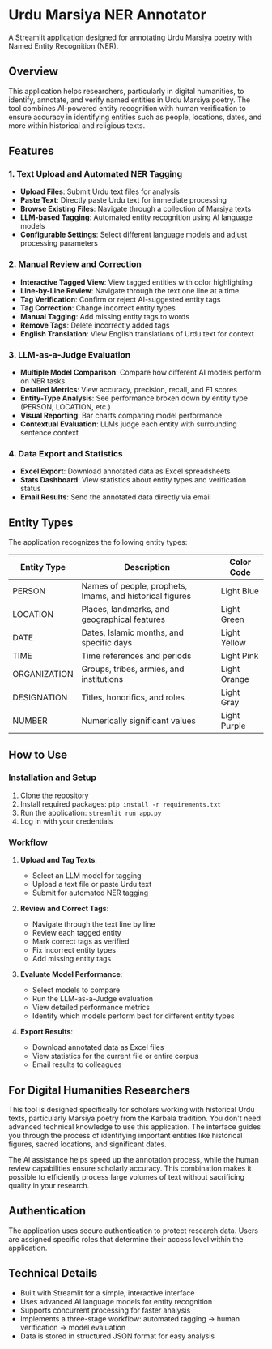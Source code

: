 # Urdu Marsiya NER Annotator

A Streamlit application designed for annotating Urdu Marsiya poetry with Named Entity Recognition (NER).

## Overview

This application helps researchers, particularly in digital humanities, to identify, annotate, and verify named entities in Urdu Marsiya poetry. The tool combines AI-powered entity recognition with human verification to ensure accuracy in identifying entities such as people, locations, dates, and more within historical and religious texts.

## Features

### 1. Text Upload and Automated NER Tagging

- **Upload Files**: Submit Urdu text files for analysis
- **Paste Text**: Directly paste Urdu text for immediate processing
- **Browse Existing Files**: Navigate through a collection of Marsiya texts
- **LLM-based Tagging**: Automated entity recognition using AI language models
- **Configurable Settings**: Select different language models and adjust processing parameters

### 2. Manual Review and Correction

- **Interactive Tagged View**: View tagged entities with color highlighting
- **Line-by-Line Review**: Navigate through the text one line at a time
- **Tag Verification**: Confirm or reject AI-suggested entity tags
- **Tag Correction**: Change incorrect entity types
- **Manual Tagging**: Add missing entity tags to words
- **Remove Tags**: Delete incorrectly added tags
- **English Translation**: View English translations of Urdu text for context

### 3. LLM-as-a-Judge Evaluation

- **Multiple Model Comparison**: Compare how different AI models perform on NER tasks
- **Detailed Metrics**: View accuracy, precision, recall, and F1 scores
- **Entity-Type Analysis**: See performance broken down by entity type (PERSON, LOCATION, etc.)
- **Visual Reporting**: Bar charts comparing model performance
- **Contextual Evaluation**: LLMs judge each entity with surrounding sentence context

### 4. Data Export and Statistics

- **Excel Export**: Download annotated data as Excel spreadsheets
- **Stats Dashboard**: View statistics about entity types and verification status
- **Email Results**: Send the annotated data directly via email

## Entity Types

The application recognizes the following entity types:

| Entity Type | Description | Color Code |
|-------------|-------------|------------|
| PERSON | Names of people, prophets, Imams, and historical figures | Light Blue |
| LOCATION | Places, landmarks, and geographical features | Light Green |
| DATE | Dates, Islamic months, and specific days | Light Yellow |
| TIME | Time references and periods | Light Pink |
| ORGANIZATION | Groups, tribes, armies, and institutions | Light Orange |
| DESIGNATION | Titles, honorifics, and roles | Light Gray |
| NUMBER | Numerically significant values | Light Purple |

## How to Use

### Installation and Setup

1. Clone the repository
2. Install required packages: `pip install -r requirements.txt`
3. Run the application: `streamlit run app.py`
4. Log in with your credentials

### Workflow

1. **Upload and Tag Texts**:
   - Select an LLM model for tagging
   - Upload a text file or paste Urdu text
   - Submit for automated NER tagging

2. **Review and Correct Tags**:
   - Navigate through the text line by line
   - Review each tagged entity
   - Mark correct tags as verified
   - Fix incorrect entity types
   - Add missing entity tags

3. **Evaluate Model Performance**:
   - Select models to compare
   - Run the LLM-as-a-Judge evaluation
   - View detailed performance metrics
   - Identify which models perform best for different entity types

4. **Export Results**:
   - Download annotated data as Excel files
   - View statistics for the current file or entire corpus
   - Email results to colleagues

## For Digital Humanities Researchers

This tool is designed specifically for scholars working with historical Urdu texts, particularly Marsiya poetry from the Karbala tradition. You don't need advanced technical knowledge to use this application. The interface guides you through the process of identifying important entities like historical figures, sacred locations, and significant dates.

The AI assistance helps speed up the annotation process, while the human review capabilities ensure scholarly accuracy. This combination makes it possible to efficiently process large volumes of text without sacrificing quality in your research.

## Authentication

The application uses secure authentication to protect research data. Users are assigned specific roles that determine their access level within the application.

## Technical Details

- Built with Streamlit for a simple, interactive interface
- Uses advanced AI language models for entity recognition
- Supports concurrent processing for faster analysis
- Implements a three-stage workflow: automated tagging → human verification → model evaluation
- Data is stored in structured JSON format for easy analysis